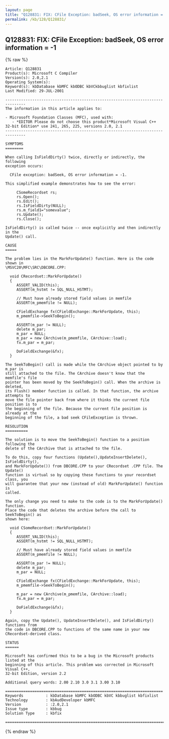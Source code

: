 ```yaml
---
layout: page
title: "Q128831: FIX: CFile Exception: badSeek, OS error information = -1"
permalink: /kb/128/Q128831/
---
```


## Q128831: FIX: CFile Exception: badSeek, OS error information = -1

{% raw %}

	Article: Q128831
	Product(s): Microsoft C Compiler
	Version(s): 2.0,2.1
	Operating System(s): 
	Keyword(s): kbDatabase kbMFC kbODBC kbVCkbbuglist kbfixlist
	Last Modified: 29-JUL-2001
	
	-------------------------------------------------------------------------------
	The information in this article applies to:
	
	- Microsoft Foundation Classes (MFC), used with:
	   - *EDITOR Please do not choose this product*Microsoft Visual C++ 32-bit Edition* use 241, 265, 225, versions 2.0, 2.1 
	-------------------------------------------------------------------------------
	
	SYMPTOMS
	========
	
	When calling IsFieldDirty() twice, directly or indirectly, the following
	exception occurs:
	
	  CFile exception: badSeek, OS error information = -1.
	
	This simplified example demonstrates how to see the error:
	
	     CSomeRecordset rs;
	     rs.Open();
	     rs.Edit();
	     rs.IsFieldDirty(NULL);
	     rs.m_field1="somevalue";
	     rs.Update();
	     rs.Close();
	
	IsFieldDirty() is called twice -- once explicitly and then indirectly in the
	Update() call.
	
	CAUSE
	=====
	
	The problem lies in the MarkForUpdate() function. Here is the code shown in
	\MSVC20\MFC\SRC\DBCORE.CPP:
	
	  void CRecordset::MarkForUpdate()
	  {
	     ASSERT_VALID(this);
	     ASSERT(m_hstmt != SQL_NULL_HSTMT);
	
	     // Must have already stored field values in memfile
	     ASSERT(m_pmemfile != NULL);
	
	     CFieldExchange fx(CFieldExchange::MarkForUpdate, this);
	     m_pmemfile->SeekToBegin();
	
	     ASSERT(m_par != NULL);
	     delete m_par;
	     m_par = NULL;
	     m_par = new CArchive(m_pmemfile, CArchive::load);
	     fx.m_par = m_par;
	
	     DoFieldExchange(&fx);
	  }
	
	The SeekToBegin() call is made while the CArchive object pointed to by m_par is
	still attached to the file. The CArchive doesn't know that the memfile's file
	pointer has been moved by the SeekToBegin() call. When the archive is deleted,
	its Flush() member function is called. In that function, the archive attempts to
	move the file pointer back from where it thinks the current file position is to
	the beginning of the file. Because the current file position is already at the
	beginning of the file, a bad seek CFileException is thrown.
	
	RESOLUTION
	==========
	
	The solution is to move the SeekToBegin() function to a position following the
	delete of the CArchive that is attached to the file.
	
	To do this, copy four functions (Update(),UpdateInsertDelete(), IsFieldDirty(),
	and MarkForUpdate()) from DBCORE.CPP to your CRecordset .CPP file. The Update()
	function is virtual so by copying these functions to your recordset class, you
	will guarantee that your new (instead of old) MarkForUpdate() function is
	called.
	
	The only change you need to make to the code is to the MarkForUpdate() function.
	Place the code that deletes the archive before the call to SeekToBegin() as
	shown here:
	
	  void CSomeRecordset::MarkForUpdate()
	  {
	     ASSERT_VALID(this);
	     ASSERT(m_hstmt != SQL_NULL_HSTMT);
	
	     // Must have already stored field values in memfile
	     ASSERT(m_pmemfile != NULL);
	
	     ASSERT(m_par != NULL);
	     delete m_par;
	     m_par = NULL;
	
	     CFieldExchange fx(CFieldExchange::MarkForUpdate, this);
	     m_pmemfile->SeekToBegin();
	
	     m_par = new CArchive(m_pmemfile, CArchive::load);
	     fx.m_par = m_par;
	
	     DoFieldExchange(&fx);
	  }
	
	Again, copy the Update(), UpdateInsertDelete(), and IsFieldDirty() functions from
	the code in DBCORE.CPP to functions of the same name in your new
	CRecordset-derived class.
	
	STATUS
	======
	
	Microsoft has confirmed this to be a bug in the Microsoft products listed at the
	beginning of this article. This problem was corrected in Microsoft Visual C++,
	32-bit Edition, version 2.2
	
	Additional query words: 2.00 2.10 3.0 3.1 3.00 3.10
	
	======================================================================
	Keywords          : kbDatabase kbMFC kbODBC kbVC kbbuglist kbfixlist
	Technology        : kbAudDeveloper kbMFC
	Version           : :2.0,2.1
	Issue type        : kbbug
	Solution Type     : kbfix
	
	=============================================================================
	

{% endraw %}
